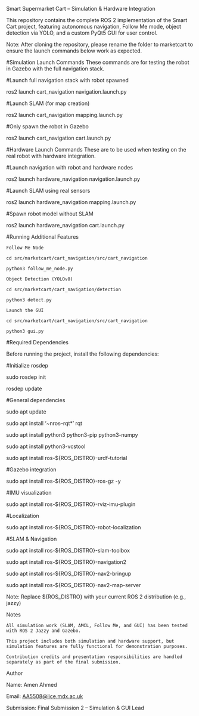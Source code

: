 Smart Supermarket Cart – Simulation & Hardware Integration

This repository contains the complete ROS 2 implementation of the Smart Cart project, featuring autonomous navigation, Follow Me mode, object detection via YOLO, and a custom PyQt5 GUI for user control.

Note: After cloning the repository, please rename the folder to marketcart to ensure the launch commands below work as expected.

#Simulation Launch Commands
These commands are for testing the robot in Gazebo with the full navigation stack.

#Launch full navigation stack with robot spawned

ros2 launch cart_navigation navigation.launch.py

#Launch SLAM (for map creation)

ros2 launch cart_navigation mapping.launch.py

#Only spawn the robot in Gazebo

ros2 launch cart_navigation cart.launch.py

#Hardware Launch Commands
These are to be used when testing on the real robot with hardware integration.

#Launch navigation with robot and hardware nodes

ros2 launch hardware_navigation navigation.launch.py

#Launch SLAM using real sensors

ros2 launch hardware_navigation mapping.launch.py

#Spawn robot model without SLAM

ros2 launch hardware_navigation cart.launch.py

#Running Additional Features

    Follow Me Node

    cd src/marketcart/cart_navigation/src/cart_navigation

    python3 follow_me_node.py

    Object Detection (YOLOv8)

    cd src/marketcart/cart_navigation/detection

    python3 detect.py

    Launch the GUI

    cd src/marketcart/cart_navigation/src/cart_navigation

    python3 gui.py






#Required Dependencies

Before running the project, install the following dependencies:

#Initialize rosdep 

sudo rosdep init

rosdep update

#General dependencies

sudo apt update

sudo apt install ‘~nros–rqt*’ rqt

sudo apt install python3 python3-pip python3-numpy

sudo apt install python3-vcstool

sudo apt install ros-${ROS_DISTRO}-urdf-tutorial

#Gazebo integration

sudo apt install ros-${ROS_DISTRO}-ros-gz -y

#IMU visualization

sudo apt install ros-${ROS_DISTRO}-rviz-imu-plugin

#Localization

sudo apt install ros-${ROS_DISTRO}-robot-localization

#SLAM & Navigation

sudo apt install ros-${ROS_DISTRO}-slam-toolbox

sudo apt install ros-${ROS_DISTRO}-navigation2

sudo apt install ros-${ROS_DISTRO}-nav2-bringup

sudo apt install ros-${ROS_DISTRO}-nav2-map-server

Note: Replace ${ROS_DISTRO} with your current ROS 2 distribution (e.g., jazzy)

Notes

    All simulation work (SLAM, AMCL, Follow Me, and GUI) has been tested with ROS 2 Jazzy and Gazebo.

    This project includes both simulation and hardware support, but simulation features are fully functional for demonstration purposes.

    Contribution credits and presentation responsibilities are handled separately as part of the final submission.

Author


Name: Amen Ahmed

Email: AA5508@lice.mdx.ac.uk

Submission: Final Submission 2 – Simulation & GUI Lead
